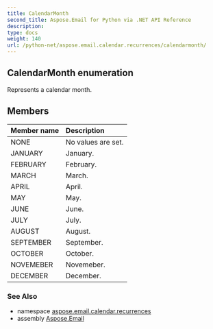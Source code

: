 ```yaml
---
title: CalendarMonth
second_title: Aspose.Email for Python via .NET API Reference
description: 
type: docs
weight: 140
url: /python-net/aspose.email.calendar.recurrences/calendarmonth/
---
```


## CalendarMonth enumeration

Represents a calendar month.

## Members
| Member name | Description |
| :- | :- |
|NONE|No values are set.|
|JANUARY|January.|
|FEBRUARY|February.|
|MARCH|March.|
|APRIL|April.|
|MAY|May.|
|JUNE|June.|
|JULY|July.|
|AUGUST|August.|
|SEPTEMBER|September.|
|OCTOBER|October.|
|NOVEMEBER|Novemeber.|
|DECEMBER|December.|

### See Also

* namespace [aspose.email.calendar.recurrences](/python-net/aspose.email.calendar.recurrences/)
* assembly [Aspose.Email](/python-net/)

